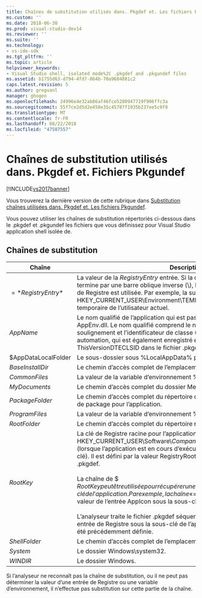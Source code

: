 ```yaml
---
title: Chaînes de substitution utilisés dans. Pkgdef et. Les fichiers Pkgundef | Microsoft Docs
ms.custom: ''
ms.date: 2018-06-30
ms.prod: visual-studio-dev14
ms.reviewer: ''
ms.suite: ''
ms.technology:
- vs-ide-sdk
ms.tgt_pltfrm: ''
ms.topic: article
helpviewer_keywords:
- Visual Studio shell, isolated mode%2C .pkgdef and .pkgundef files
ms.assetid: b1755d63-d794-4fd7-864b-70a9684881c2
caps.latest.revision: 5
ms.author: gregvanl
manager: ghogen
ms.openlocfilehash: 24996e4e32ab86af46fce5280947719f906ffc3a
ms.sourcegitcommit: 55f7ce2d5d2e458e35c45787f1935b237ee5c9f8
ms.translationtype: MT
ms.contentlocale: fr-FR
ms.lasthandoff: 08/22/2018
ms.locfileid: "47507557"
---
```

# <a name="substitution-strings-used-in-pkgdef-and-pkgundef-files"></a>Chaînes de substitution utilisés dans. Pkgdef et. Fichiers Pkgundef
[!INCLUDE[vs2017banner](../includes/vs2017banner.md)]

Vous trouverez la dernière version de cette rubrique dans [Substitution chaînes utilisées dans. Pkgdef et. Les fichiers Pkgundef](https://docs.microsoft.com/visualstudio/extensibility/substitution-strings-used-in-dot-pkgdef-and-dot-pkgundef-files).  
  
Vous pouvez utiliser les chaînes de substitution répertoriés ci-dessous dans le .pkgdef et .pkgundef les fichiers que vous définissez pour Visual Studio application shell isolée de.  
  
## <a name="substitution-strings"></a>Chaînes de substitution  
  
|Chaîne|Description|  
|------------|-----------------|  
|$=*RegistryEntry*$|La valeur de la *RegistryEntry* entrée. Si la chaîne d’entrée de Registre se termine par une barre oblique inverse (\\), la valeur par défaut de la sous-clé de Registre est utilisée. Par exemple, la substitution de chaîne $= HKEY_CURRENT_USER\Environment\TEMP$ est développé dans le dossier temporaire de l’utilisateur actuel.|  
|$AppName$|Le nom qualifié de l’application qui est passé pour les points d’entrée AppEnv.dll. Le nom qualifié comprend le nom de l’application, un trait de soulignement et l’identificateur de classe (CLSID) de l’objet application automation, qui est également enregistré en tant que la valeur du paramètre ThisVersionDTECLSID dans le fichier .pkgdef de projet.|  
|$AppDataLocalFolder|Le sous-dossier sous %LocalAppData% pour cette application.|  
|$BaseInstallDir$|Le chemin d’accès complet de l’emplacement où Visual Studio a été installé.|  
|$CommonFiles$|La valeur de la variable d’environnement % %CommonProgramFiles%.|  
|$MyDocuments$|Le chemin d’accès complet du dossier Mes Documents de l’utilisateur actuel.|  
|$PackageFolder$|Le chemin d’accès complet du répertoire qui contient les fichiers d’assembly de package pour l’application.|  
|$ProgramFiles$|La valeur de la variable d’environnement % ProgramFiles %.|  
|$RootFolder$|Le chemin d’accès complet du répertoire racine de l’application.|  
|$RootKey$|La clé de Registre racine pour l’application. Par défaut la racine est HKEY_CURRENT_USER\Software\\*CompanyName*\\*nom_projet*\\*VersionNumber* (lorsque l’application est en cours d’exécution, _Config est ajoutée à cette clé). Il est défini par la valeur RegistryRoot dans le *SolutionName*fichier .pkgdef.<br /><br /> La chaîne de $ $RootKey peut être utilisée pour récupérer une valeur de Registre sous la sous-clé de l’application. Par exemple, la chaîne « $= $RootKey$ $\AppIcon » retourne la valeur de l’entrée AppIcon sous la sous-clé de racine d’application.<br /><br /> L’analyseur traite le fichier .pkgdef séquentiellement et peut accéder à une entrée de Registre sous la sous-clé de l’application uniquement si l’entrée a été précédemment définie.|  
|$ShellFolder$|Le chemin d’accès complet de l’emplacement où Visual Studio a été installé.|  
|$System$|Le dossier Windows\system32.|  
|$WINDIR$|Le dossier Windows.|  
  
 Si l’analyseur ne reconnaît pas la chaîne de substitution, ou il ne peut pas déterminer la valeur d’une entrée de Registre ou une variable d’environnement, il n’effectue pas substitution sur cette partie de la chaîne.

